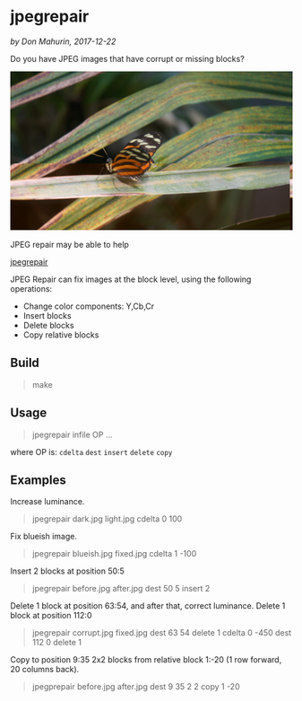 # jpegrepair

*by Don Mahurin, 2017-12-22*

Do you have JPEG images that have corrupt or missing blocks?

![](corrupt.jpg)

JPEG repair may be able to help

[jpegrepair](https://github.com/dmahurin/jpegrepair "https://github.com/dmahurin/jpegrepair")

JPEG Repair can fix images at the block level, using the following operations:
- Change color components: Y,Cb,Cr
- Insert blocks
- Delete blocks
- Copy relative blocks

## Build

> make

## Usage

> jpegrepair infile OP ...

where OP is: `cdelta` `dest` `insert` `delete` `copy`

## Examples

Increase luminance.

> jpegrepair dark.jpg light.jpg cdelta 0 100

Fix blueish image.

> jpegrepair blueish.jpg fixed.jpg cdelta 1 -100

Insert 2 blocks at position 50:5

> jpegrepair before.jpg after.jpg dest 50 5 insert 2

Delete 1 block at position 63:54, and after that, correct luminance.
Delete 1 block at position 112:0

> jpegrepair corrupt.jpg fixed.jpg dest 63 54 delete 1 cdelta 0 -450 dest 112 0 delete 1

Copy to position 9:35 2x2 blocks from relative block 1:-20 (1 row forward, 20 columns back).

> jpegprepair before.jpg after.jpg  dest 9 35 2 2 copy 1 -20
